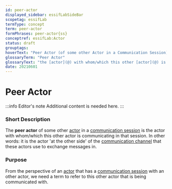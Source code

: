 ```yaml
---
id: peer-actor
displayed_sidebar: essifLabSideBar
scopetag: essifLab
termType: concept
term: peer-actor
formPhrases: peer-actor{ss}
conceptref: essifLab:Actor
status: draft
grouptags:
hoverText: "Peer Actor (of some other Actor in a Communication Session): the Actor with whom/which this other Actor is communicating in that Communication Session."
glossaryTerm: "Peer Actor"
glossaryText: "the [actor](@) with whom/which this other [actor](@) is communicating in that [communication session](@)."
date: 20210601
---
```


# Peer Actor

:::info Editor's note
Additional content is needed here.
:::

### Short Description

The **peer actor** of some other [actor](@) in a [communication session](@) is the actor with whom/which this other actor is communicating in that session. In other words: it is the actor 'at the other side' of the [communication channel](@) that these actors use to exchange messages in.

### Purpose

From the perspective of an [actor](@) that has a [communication session](@) with an other actor, we need a term to refer to this other actor that is being communicated with.

